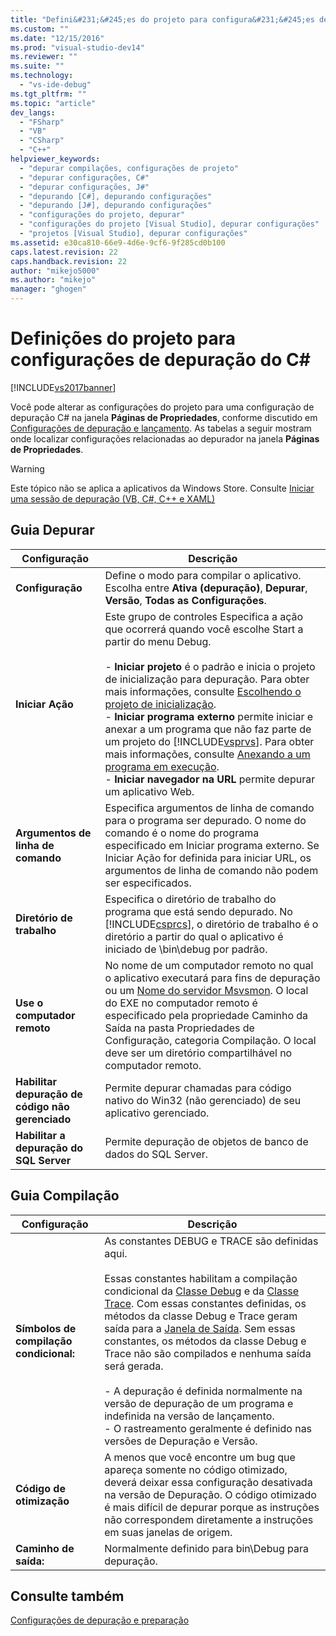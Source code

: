 ```yaml
---
title: "Defini&#231;&#245;es do projeto para configura&#231;&#245;es de depura&#231;&#227;o do C# | Microsoft Docs"
ms.custom: ""
ms.date: "12/15/2016"
ms.prod: "visual-studio-dev14"
ms.reviewer: ""
ms.suite: ""
ms.technology: 
  - "vs-ide-debug"
ms.tgt_pltfrm: ""
ms.topic: "article"
dev_langs: 
  - "FSharp"
  - "VB"
  - "CSharp"
  - "C++"
helpviewer_keywords: 
  - "depurar compilações, configurações de projeto"
  - "depurar configurações, C#"
  - "depurar configurações, J#"
  - "depurando [C#], depurando configurações"
  - "depurando [J#], depurando configurações"
  - "configurações do projeto, depurar"
  - "configurações do projeto [Visual Studio], depurar configurações"
  - "projetos [Visual Studio], depurar configurações"
ms.assetid: e30ca810-66e9-4d6e-9cf6-9f285cd0b100
caps.latest.revision: 22
caps.handback.revision: 22
author: "mikejo5000"
ms.author: "mikejo"
manager: "ghogen"
---
```

# Defini&#231;&#245;es do projeto para configura&#231;&#245;es de depura&#231;&#227;o do C# #
[!INCLUDE[vs2017banner](../code-quality/includes/vs2017banner.md)]

Você pode alterar as configurações do projeto para uma configuração de depuração C\# na janela **Páginas de Propriedades**, conforme discutido em [Configurações de depuração e lançamento](../debugger/how-to-set-debug-and-release-configurations.md).  As tabelas a seguir mostram onde localizar configurações relacionadas ao depurador na janela **Páginas de Propriedades**.  
  
> [!WARNING]
>  Este tópico não se aplica a aplicativos da Windows Store.  Consulte [Iniciar uma sessão de depuração \(VB, C\#, C\+\+ e XAML\)](../debugger/start-a-debugging-session-for-a-store-app-in-visual-studio-vb-csharp-cpp-and-xaml.md)  
  
##  <a name="BKMK_Debug_tab"></a> Guia Depurar  
  
|**Configuração**|**Descrição**|  
|----------------------|-------------------|  
|**Configuração**|Define o modo para compilar o aplicativo.  Escolha entre **Ativa \(depuração\)**, **Depurar**, **Versão**, **Todas as Configurações**.|  
|**Iniciar Ação**|Este grupo de controles Especifica a ação que ocorrerá quando você escolhe Start a partir do menu Debug.<br /><br /> -   **Iniciar projeto** é o padrão e inicia o projeto de inicialização para depuração.  Para obter mais informações, consulte [Escolhendo o projeto de inicialização](http://msdn.microsoft.com/pt-br/222e3f32-a6fe-4941-bf37-6b2a921129fd).<br />-   **Iniciar programa externo** permite iniciar e anexar a um programa que não faz parte de um projeto do [!INCLUDE[vsprvs](../code-quality/includes/vsprvs_md.md)].  Para obter mais informações, consulte [Anexando a um programa em execução](http://msdn.microsoft.com/pt-br/636d0a52-4bfd-48d2-89ad-d7b9ca4dc4f4).<br />-   **Iniciar navegador na URL** permite depurar um aplicativo Web.|  
|**Argumentos de linha de comando**|Especifica argumentos de linha de comando para o programa ser depurado.  O nome do comando é o nome do programa especificado em Iniciar programa externo.  Se Iniciar Ação for definida para iniciar URL, os argumentos de linha de comando não podem ser especificados.|  
|**Diretório de trabalho**|Especifica o diretório de trabalho do programa que está sendo depurado.  No [!INCLUDE[csprcs](../data-tools/includes/csprcs_md.md)], o diretório de trabalho é o diretório a partir do qual o aplicativo é iniciado de \\bin\\debug por padrão.|  
|**Use o computador remoto**|No nome de um computador remoto no qual o aplicativo executará para fins de depuração ou um [Nome do servidor Msvsmon](../Topic/Start%20%20the%20Remote%20Debugging%20Monitor.md).  O local do EXE no computador remoto é especificado pela propriedade Caminho da Saída na pasta Propriedades de Configuração, categoria Compilação.  O local deve ser um diretório compartilhável no computador remoto.|  
|**Habilitar depuração de código não gerenciado**|Permite depurar chamadas para código nativo do Win32 \(não gerenciado\) de seu aplicativo gerenciado.|  
|**Habilitar a depuração do SQL Server**|Permite depuração de objetos de banco de dados do SQL Server.|  
  
##  <a name="BKMK_Build_tab"></a> Guia Compilação  
  
|Configuração|Descrição|  
|------------------|---------------|  
|**Símbolos de compilação condicional:**|As constantes DEBUG e TRACE são definidas aqui.<br /><br /> Essas constantes habilitam a compilação condicional da [Classe Debug](https://msdn.microsoft.com/en-us/library/system.diagnostics.debug.aspx) e da [Classe Trace](https://msdn.microsoft.com/en-us/library/system.diagnostics.trace.aspx).  Com essas constantes definidas, os métodos da classe Debug e Trace geram saída para a [Janela de Saída](../ide/reference/output-window.md).  Sem essas constantes, os métodos da classe Debug e Trace não são compilados e nenhuma saída será gerada.<br /><br /> -   A depuração é definida normalmente na versão de depuração de um programa e indefinida na versão de lançamento.<br />-   O rastreamento geralmente é definido nas versões de Depuração e Versão.|  
|**Código de otimização**|A menos que você encontre um bug que apareça somente no código otimizado, deverá deixar essa configuração desativada na versão de Depuração.  O código otimizado é mais difícil de depurar porque as instruções não correspondem diretamente a instruções em suas janelas de origem.|  
|**Caminho de saída:**|Normalmente definido para bin\\Debug para depuração.|  
  
## Consulte também  
 [Configurações de depuração e preparação](../debugger/debugger-settings-and-preparation.md)
